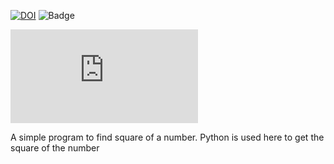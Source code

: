 [![DOI](https://zenodo.org/badge/531588763.svg)](https://zenodo.org/badge/latestdoi/531588763)  ![Badge](https://img.shields.io/github/workflow/status/main/HW1_CSC510/square_of_a_number?style=plastic)

[![badge](https://img.shields.io/github/checks-status/Priya-Saroj/HW1_CSC510/square_of_a_number.py?style=plastic)](https://github.com/Priya-Saroj/HW1_CSC510/blob/main/square_of_a_number.py)

 A simple program to find square of a number. Python is used here to get the square of the number
